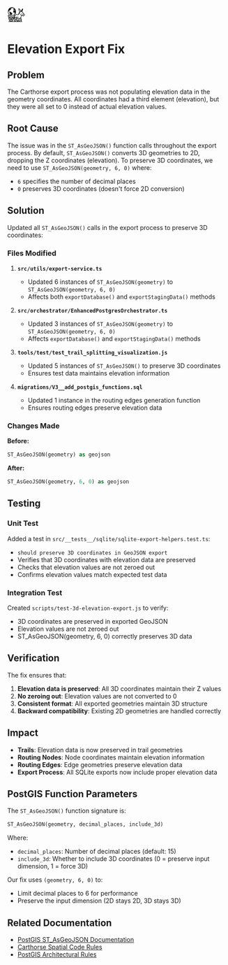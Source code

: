 <div align="left">
  <img src="../carthorse-logo-small.png" alt="Carthorse Logo" width="40" height="40">
</div>

# Elevation Export Fix

## Problem

The Carthorse export process was not populating elevation data in the geometry coordinates. All coordinates had a third element (elevation), but they were all set to 0 instead of actual elevation values.

## Root Cause

The issue was in the `ST_AsGeoJSON()` function calls throughout the export process. By default, `ST_AsGeoJSON()` converts 3D geometries to 2D, dropping the Z coordinates (elevation). To preserve 3D coordinates, we need to use `ST_AsGeoJSON(geometry, 6, 0)` where:
- `6` specifies the number of decimal places
- `0` preserves 3D coordinates (doesn't force 2D conversion)

## Solution

Updated all `ST_AsGeoJSON()` calls in the export process to preserve 3D coordinates:

### Files Modified

1. **`src/utils/export-service.ts`**
   - Updated 6 instances of `ST_AsGeoJSON(geometry)` to `ST_AsGeoJSON(geometry, 6, 0)`
   - Affects both `exportDatabase()` and `exportStagingData()` methods

2. **`src/orchestrator/EnhancedPostgresOrchestrator.ts`**
   - Updated 3 instances of `ST_AsGeoJSON(geometry)` to `ST_AsGeoJSON(geometry, 6, 0)`
   - Affects `exportDatabase()` and `exportStagingData()` methods

3. **`tools/test/test_trail_splitting_visualization.js`**
   - Updated 5 instances of `ST_AsGeoJSON()` to preserve 3D coordinates
   - Ensures test data maintains elevation information

4. **`migrations/V3__add_postgis_functions.sql`**
   - Updated 1 instance in the routing edges generation function
   - Ensures routing edges preserve elevation data

### Changes Made

**Before:**
```sql
ST_AsGeoJSON(geometry) as geojson
```

**After:**
```sql
ST_AsGeoJSON(geometry, 6, 0) as geojson
```

## Testing

### Unit Test
Added a test in `src/__tests__/sqlite/sqlite-export-helpers.test.ts`:
- `should preserve 3D coordinates in GeoJSON export`
- Verifies that 3D coordinates with elevation data are preserved
- Checks that elevation values are not zeroed out
- Confirms elevation values match expected test data

### Integration Test
Created `scripts/test-3d-elevation-export.js` to verify:
- 3D coordinates are preserved in exported GeoJSON
- Elevation values are not zeroed out
- ST_AsGeoJSON(geometry, 6, 0) correctly preserves 3D data

## Verification

The fix ensures that:
1. **Elevation data is preserved**: All 3D coordinates maintain their Z values
2. **No zeroing out**: Elevation values are not converted to 0
3. **Consistent format**: All exported geometries maintain 3D structure
4. **Backward compatibility**: Existing 2D geometries are handled correctly

## Impact

- **Trails**: Elevation data is now preserved in trail geometries
- **Routing Nodes**: Node coordinates maintain elevation information
- **Routing Edges**: Edge geometries preserve elevation data
- **Export Process**: All SQLite exports now include proper elevation data

## PostGIS Function Parameters

The `ST_AsGeoJSON()` function signature is:
```sql
ST_AsGeoJSON(geometry, decimal_places, include_3d)
```

Where:
- `decimal_places`: Number of decimal places (default: 15)
- `include_3d`: Whether to include 3D coordinates (0 = preserve input dimension, 1 = force 3D)

Our fix uses `(geometry, 6, 0)` to:
- Limit decimal places to 6 for performance
- Preserve the input dimension (2D stays 2D, 3D stays 3D)

## Related Documentation

- [PostGIS ST_AsGeoJSON Documentation](https://postgis.net/docs/ST_AsGeoJSON.html)
- [Carthorse Spatial Code Rules](../WORKFLOW.md#carthorse-spatial-code-rules)
- [PostGIS Architectural Rules](../WORKFLOW.md#postgis-architectural-rules)